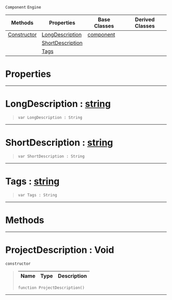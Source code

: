  `Component` `Engine`



|Methods|Properties|Base Classes|Derived Classes|
|---|---|---|---|
|[ Constructor](https://plasmaengine.github.io/PlasmaDocs/Plasma1/C++/code_reference/class_reference/projectdescription.markdown#projectdescription-void)|[ LongDescription](https://plasmaengine.github.io/PlasmaDocs/Plasma1/C++/code_reference/class_reference/projectdescription.markdown#longdescription-plasma-eng)|[component](https://plasmaengine.github.io/PlasmaDocs/Plasma1/C++/code_reference/class_reference/component.markdown)| |
| |[ ShortDescription](https://plasmaengine.github.io/PlasmaDocs/Plasma1/C++/code_reference/class_reference/projectdescription.markdown#shortdescription-plasma-en)| | |
| |[ Tags](https://plasmaengine.github.io/PlasmaDocs/Plasma1/C++/code_reference/class_reference/projectdescription.markdown#tags-plasma-engine-documen)| | |


 #  Properties


---  
 #  LongDescription : [string](https://plasmaengine.github.io/PlasmaDocs/Plasma1/C++/code_reference/lightning_base_types/string.markdown)

> 
> ``` lang=cpp, name=Lightning
> var LongDescription : String


---  
 #  ShortDescription : [string](https://plasmaengine.github.io/PlasmaDocs/Plasma1/C++/code_reference/lightning_base_types/string.markdown)

> 
> ``` lang=cpp, name=Lightning
> var ShortDescription : String


---  
 #  Tags : [string](https://plasmaengine.github.io/PlasmaDocs/Plasma1/C++/code_reference/lightning_base_types/string.markdown)

> 
> ``` lang=cpp, name=Lightning
> var Tags : String


---  
 #  Methods


---  
 #  ProjectDescription : Void

 `constructor`

> 
> |Name|Type|Description|
> |---|---|---|
> ``` lang=cpp, name=Lightning
> function ProjectDescription()
> ``` 


---  
 

 